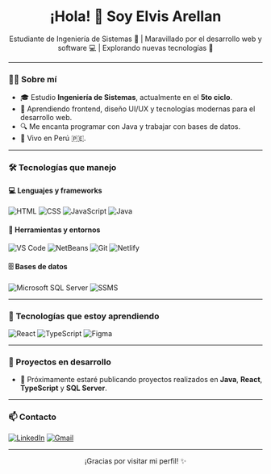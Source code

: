 <h1 align="center">¡Hola! 👋 Soy Elvis Arellan</h1>
<p align="center">
  Estudiante de Ingeniería de Sistemas 📘 | Maravillado por el desarrollo web y software 💻 | Explorando nuevas tecnologías 🚀
</p>

---

### 👨‍🎓 Sobre mí

- 🎓 Estudio **Ingeniería de Sistemas**, actualmente en el **5to ciclo**.
- 🌱 Aprendiendo frontend, diseño UI/UX y tecnologías modernas para el desarrollo web.
- 🔍 Me encanta programar con Java y trabajar con bases de datos.
- 📍 Vivo en Perú 🇵🇪.

---

### 🛠️ Tecnologías que manejo

#### 💻 Lenguajes y frameworks
![HTML](https://img.shields.io/badge/HTML5-E34F26?style=flat&logo=html5&logoColor=white)
![CSS](https://img.shields.io/badge/CSS3-1572B6?style=flat&logo=css3&logoColor=white)
![JavaScript](https://img.shields.io/badge/JavaScript-F7DF1E?style=flat&logo=javascript&logoColor=black)
![Java](https://img.shields.io/badge/Java-007396?style=flat&logo=java&logoColor=white)

#### 🧰 Herramientas y entornos
![VS Code](https://img.shields.io/badge/VS%20Code-007ACC?style=flat&logo=visual-studio-code&logoColor=white)
![NetBeans](https://img.shields.io/badge/NetBeans-1B6AC6?style=flat&logo=apache-netbeans-ide&logoColor=white)
![Git](https://img.shields.io/badge/Git-F05032?style=flat&logo=git&logoColor=white)
![Netlify](https://img.shields.io/badge/Netlify-00C7B7?style=flat&logo=netlify&logoColor=white)

#### 🗄️ Bases de datos
![Microsoft SQL Server](https://img.shields.io/badge/SQL_Server-CC2927?style=flat&logo=microsoft-sql-server&logoColor=white)
![SSMS](https://img.shields.io/badge/SSMS-CC2927?style=flat&logo=microsoft-sql-server&logoColor=white)

---

### 🚀 Tecnologías que estoy aprendiendo

![React](https://img.shields.io/badge/React-20232A?style=flat&logo=react&logoColor=61DAFB)
![TypeScript](https://img.shields.io/badge/TypeScript-3178C6?style=flat&logo=typescript&logoColor=white)
![Figma](https://img.shields.io/badge/Figma-F24E1E?style=flat&logo=figma&logoColor=white)

---

### 🌟 Proyectos en desarrollo

- 💼 Próximamente estaré publicando proyectos realizados en **Java**, **React**, **TypeScript** y **SQL Server**.

---

### 📫 Contacto

[![LinkedIn](https://img.shields.io/badge/LinkedIn-blue?style=flat&logo=linkedin&logoColor=white)](https://linkedin.com/in/tuusuario)
[![Gmail](https://img.shields.io/badge/Gmail-red?style=flat&logo=gmail&logoColor=white)](mailto:tuemail@gmail.com)

---

<p align="center">
  ¡Gracias por visitar mi perfil! ✨
</p>

